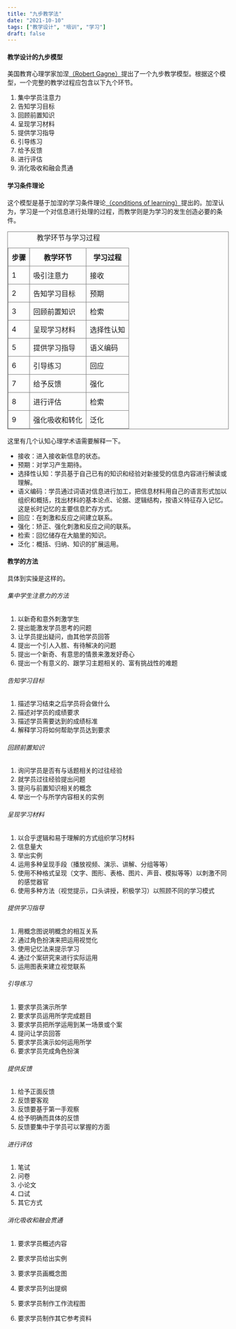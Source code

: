 ```yaml
---
title: "九步教学法"
date: "2021-10-10"
tags: ["教学设计", "培训", "学习"]
draft: false
---
```


#### 教学设计的九步模型

美国教育心理学家加涅<a href="https://en.wikipedia.org/wiki/Robert_M._Gagn%C3%A9"  target="_blank">（Robert Gagne）</a>提出了一个九步教学模型。根据这个模型，一个完整的教学过程应包含以下九个环节。

1. 集中学员注意力
2. 告知学习目标
3. 回顾前置知识
4. 呈现学习材料
5. 提供学习指导
6. 引导练习
7. 给予反馈
8. 进行评估
9. 消化吸收和融会贯通


#### 学习条件理论
这个模型是基于加涅的学习条件理论<a href= "https://en.wikipedia.org/wiki/Conditions_of_Learning">（conditions of learning）</a>提出的。加涅认为，学习是一个对信息进行处理的过程，而教学则是为学习的发生创造必要的条件。

<table class="w-full md:w-1/2 text-center">
<caption>教学环节与学习过程</caption>
  <tr>
    <th>步骤</th>
    <th>教学环节</th>
    <th>学习过程</th>
  </tr>
  <tr>
    <td>1</td>
    <td>吸引注意力</td>
    <td>接收</td>
  </tr>
  <tr>
    <td>2</td>
    <td>告知学习目标</td>
    <td>预期</td>
  </tr>
   <tr>
    <td>3</td>
    <td>回顾前置知识</td>
    <td>检索</td>
  </tr>
   <tr>
    <td>4</td>
    <td>呈现学习材料</td>
    <td>选择性认知</td>
  </tr>
   <tr>
    <td>5</td>
    <td>提供学习指导</td>
    <td>语义编码</td>
  </tr>
   <tr>
    <td>6</td>
    <td>引导练习</td>
    <td>回应</td>
  </tr>
   <tr>
    <td>7</td>
    <td>给予反馈</td>
    <td>强化</td>
  </tr>
   <tr>
    <td>8</td>
    <td>进行评估</td>
    <td>检索</td>
  </tr>
   <tr>
    <td>9</td>
    <td>强化吸收和转化</td>
    <td>泛化</td>
  </tr>
</table>

这里有几个认知心理学术语需要解释一下。

- 接收：进入接收新信息的状态。
- 预期：对学习产生期待。
- 选择性认知：学员基于自己已有的知识和经验对新接受的信息内容进行解读或理解。
- 语义编码：学员通过词语对信息进行加工，把信息材料用自己的语言形式加以组织和概括，找出材料的基本论点、论据、逻辑结构，按语义特征存入记忆。这是长时记忆的主要信息贮存方式。
- 回应：在刺激和反应之间建立联系。
- 强化：矫正、强化刺激和反应之间的联系。
- 检索：回忆储存在大脑里的知识。
- 泛化：概括、归纳、知识的扩展运用。
  

#### 教学的方法
具体到实操是这样的。
###### 集中学生注意力的方法

1. 以新奇和意外刺激学生
2. 提出能激发学员思考的问题
3. 让学员提出疑问，由其他学员回答
4. 提出一个引人入胜、有待解决的问题
5. 提出一个新奇、有意思的情景来激发好奇心
6. 提出一个有意义的、跟学习主题相关的、富有挑战性的难题

###### 告知学习目标

1. 描述学习结束之后学员将会做什么
2. 描述对学员的成绩要求
3. 描述学员需要达到的成绩标准
4. 解释学习将如何帮助学员达到要求

###### 回顾前置知识

1. 询问学员是否有与话题相关的过往经验
2. 就学员过往经验提出问题
3. 提问与前置知识相关的概念
4. 举出一个与所学内容相关的实例

###### 呈现学习材料

1. 以合乎逻辑和易于理解的方式组织学习材料
2. 信息量大
3. 举出实例
4. 运用多种呈现手段（播放视频、演示、讲解、分组等等）
5. 使用不种格式呈现（文字、图形、表格、图片、声音、模拟等等）以刺激不同的感觉器官
6. 使用多种方法（视觉提示，口头讲授，积极学习）以照顾不同的学习模式

###### 提供学习指导

1. 用概念图说明概念的相互关系
2. 通过角色扮演来把运用视觉化
3. 使用记忆法来提示学习
4. 通过个案研究来进行实际运用
5. 运用图表来建立视觉联系

###### 引导练习

1. 要求学员演示所学
2. 要求学员运用所学完成题目
3. 要求学员把所学运用到某一场景或个案
4. 提问让学员回答
5. 要求学员演示如何运用所学
6. 要求学员完成角色扮演

###### 提供反馈

1. 给予正面反馈
2. 反馈要客观
3. 反馈要基于第一手观察
4. 给予明确而具体的反馈
5. 反馈要集中于学员可以掌握的方面

###### 进行评估

1. 笔试
2. 问卷
3. 小论文
4. 口试
5. 其它方式

###### 消化吸收和融会贯通

1. 要求学员概述内容
2. 要求学员给出实例
3. 要求学员画概念图
4. 要求学员列出提纲
5. 要求学员制作工作流程图
6. 要求学员制作其它参考资料
   

   <style>
     table, td, th {
      border: 1px solid gray;
    }
    td, th {
      padding: 0.5rem;
    }
    </style>